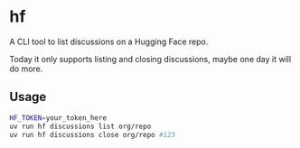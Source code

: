 # hf

A CLI tool to list discussions on a Hugging Face repo.

Today it only supports listing and closing discussions, maybe one day it will
do more.

## Usage

```bash
HF_TOKEN=your_token_here
uv run hf discussions list org/repo
uv run hf discussions close org/repo #123
```
